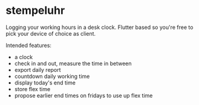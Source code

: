 # stempeluhr
Logging your working hours in a desk clock. Flutter based so you're free to pick your device of choice as client.

Intended features:
* a clock
* check in and out, measure the time in between
* export daily report
* countdown daily working time
* display today's end time
* store flex time
* propose earlier end times on fridays to use up flex time